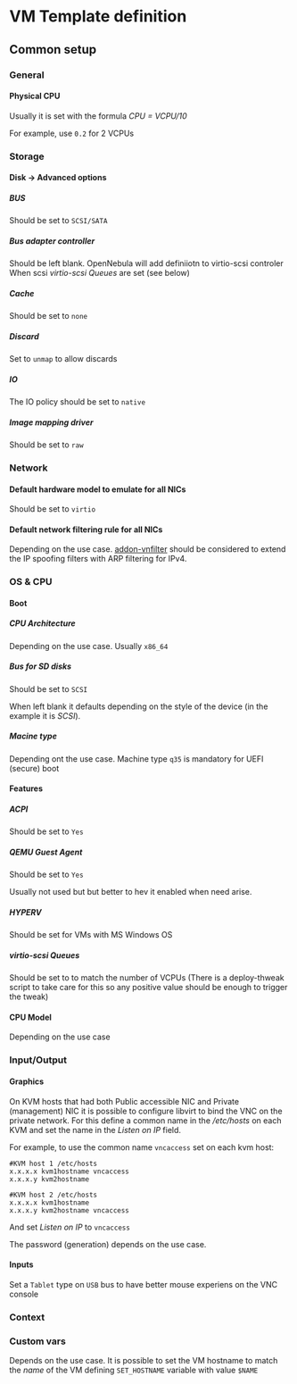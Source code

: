 # VM Template definition

## Common setup

### General

#### Physical CPU

Usually it is set with the formula _CPU = VCPU/10_

For example, use `0.2` for 2 VCPUs

### Storage

#### Disk -> Advanced options

##### BUS

Should be set to `SCSI/SATA`

##### Bus adapter controller

Should be left blank. OpenNebula will add definiiotn to virtio-scsi controler When scsi _virtio-scsi Queues_ are set (see below)

##### Cache

Should be set to `none`

##### Discard

Set to `unmap` to allow discards

##### IO

The IO policy should be set to `native`

##### Image mapping driver

Should be set to `raw`

### Network

#### Default hardware model to emulate for all NICs

Should be set to `virtio`

#### Default network filtering rule for all NICs

Depending on the use case.
[addon-vnfilter](https://github.com/storpool/addon-vnfilter) should be considered to extend the IP spoofing filters with ARP filtering for IPv4.

### OS & CPU

#### Boot

##### CPU Architecture

Depending on the use case. Usually `x86_64`

##### Bus for SD disks

Should be set to `SCSI`

When left blank it defaults depending on the style of the device (in the example it is _SCSI_).

##### Macine type

Depending ont the use case.
Machine type `q35` is mandatory for UEFI (secure) boot

#### Features

##### ACPI

Should be set to `Yes`

##### QEMU Guest Agent

Should be set to `Yes`

Usually not used but but better to hev it enabled when need arise.

##### HYPERV

Should be set for VMs with MS Windows OS

##### virtio-scsi Queues

Should be set to to match the number of VCPUs
(There is a deploy-thweak script to take care for this so any positive value should be enough to trigger the tweak)

#### CPU Model

Depending on the use case

### Input/Output

#### Graphics

On KVM hosts that had both Public accessible NIC and Private (management) NIC it is possible to configure libvirt to bind the VNC on the private network. For this define a common name in the _/etc/hosts_ on each KVM and set the name in the _Listen on IP_ field.

For example, to use the common name `vncaccess` set on each kvm host:

```
#KVM host 1 /etc/hosts
x.x.x.x kvm1hostname vncaccess
x.x.x.y kvm2hostname 

#KVM host 2 /etc/hosts
x.x.x.x kvm1hostname
x.x.x.y kvm2hostname vncaccess
```

And set _Listen on IP_ to `vncaccess`

The password (generation) depends on the use case.

#### Inputs

Set a `Tablet` type on `USB` bus to have better mouse experiens on the VNC console

### Context

### Custom vars

Depends on the use case. It is possible to set the VM hostname to match the _name_ of the VM defining `SET_HOSTNAME` variable with value `$NAME`
